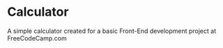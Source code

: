 # Calculator
A simple calculator created for a basic Front-End development project at FreeCodeCamp.com
